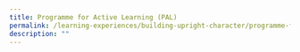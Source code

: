 ```yaml
---
title: Programme for Active Learning (PAL)
permalink: /learning-experiences/building-upright-character/programme-for-active-learning-pal/
description: ""
---
```


